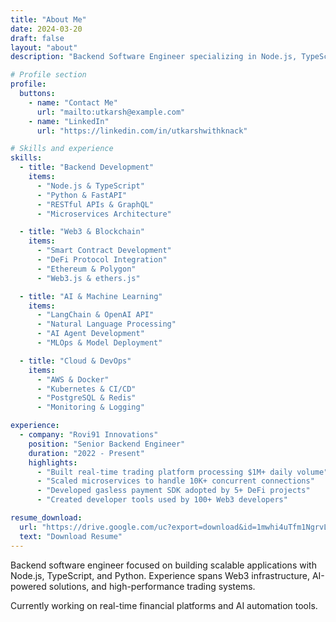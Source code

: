 ```yaml
---
title: "About Me"
date: 2024-03-20
draft: false
layout: "about"
description: "Backend Software Engineer specializing in Node.js, TypeScript, and Python with experience in Web3 and AI-driven products"

# Profile section
profile:
  buttons:
    - name: "Contact Me"
      url: "mailto:utkarsh@example.com"
    - name: "LinkedIn"
      url: "https://linkedin.com/in/utkarshwithknack"

# Skills and experience
skills:
  - title: "Backend Development"
    items:
      - "Node.js & TypeScript"
      - "Python & FastAPI"
      - "RESTful APIs & GraphQL"
      - "Microservices Architecture"

  - title: "Web3 & Blockchain"
    items:
      - "Smart Contract Development"
      - "DeFi Protocol Integration"
      - "Ethereum & Polygon"
      - "Web3.js & ethers.js"

  - title: "AI & Machine Learning"
    items:
      - "LangChain & OpenAI API"
      - "Natural Language Processing"
      - "AI Agent Development"
      - "MLOps & Model Deployment"

  - title: "Cloud & DevOps"
    items:
      - "AWS & Docker"
      - "Kubernetes & CI/CD"
      - "PostgreSQL & Redis"
      - "Monitoring & Logging"

experience:
  - company: "Rovi91 Innovations"
    position: "Senior Backend Engineer"
    duration: "2022 - Present"
    highlights:
      - "Built real-time trading platform processing $1M+ daily volume"
      - "Scaled microservices to handle 10K+ concurrent connections"
      - "Developed gasless payment SDK adopted by 5+ DeFi projects"
      - "Created developer tools used by 100+ Web3 developers"

resume_download:
  url: "https://drive.google.com/uc?export=download&id=1mwhi4uTfm1NgrvLzegLYY2diGfijyUxR"
  text: "Download Resume"
---
```


Backend software engineer focused on building scalable applications with Node.js, TypeScript, and Python. Experience spans Web3 infrastructure, AI-powered solutions, and high-performance trading systems.

Currently working on real-time financial platforms and AI automation tools.
